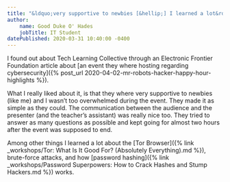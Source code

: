 ```yaml
---
title: "&ldquo;very supportive to newbies [&hellip;] I learned a lot&rdquo;"
author:
    name: Good Duke O' Hades
    jobTitle: IT Student
datePublished: 2020-03-31 10:40:00 -0400
---
```


I found out about Tech Learning Collective through an Electronic Frontier Foundation article about [an event they where hosting regarding cybersecurity]({% post_url 2020-04-02-mr-robots-hacker-happy-hour-highlights %}).

What I really liked about it, is that they where very supportive to newbies (like me) and I wasn&rsquo;t too overwhelmed during the event. They made it as simple as they could. The communication between the audience and the presenter (and the teacher&rsquo;s assistant) was really nice too. They tried to answer as many questions as possible and kept going for almost two hours after the event was supposed to end.

Among other things I learned a lot about the [Tor Browser]({% link _workshops/Tor: What Is It Good For? (Absolutely Everything).md %}), brute-force attacks, and how [password hashing]({% link _workshops/Password Superpowers: How to Crack Hashes and Stump Hackers.md %}) works.
